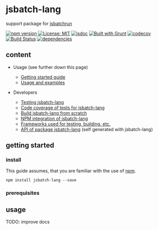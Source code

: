 # jsbatch-lang #

support package for [jsbatchrun](https://github.com/db-developer/jsbatchrun)

[![npm version](https://img.shields.io/npm/v/jsbatch-lang?color=blue)](https://www.npmjs.com/package/jsbatch-lang)
[![License: MIT](https://img.shields.io/badge/License-MIT-blue.svg)](https://opensource.org/licenses/MIT)
[![jsdoc](https://img.shields.io/static/v1?label=jsdoc&message=%20api%20&color=blue)](https://jsdoc.app/)
[![Built with Grunt](https://cdn.gruntjs.com/builtwith.svg)](https://gruntjs.com/)
[![codecov](https://codecov.io/gh/db-developer/jsbatch-lang/branch/master/graph/badge.svg)](https://codecov.io/gh/db-developer/jsbatch-lang)
[![Build Status](https://travis-ci.com/db-developer/jsbatch-lang.svg?branch=master)](https://travis-ci.com/db-developer/jsbatch-lang)
[![dependencies](https://img.shields.io/librariesio/release/npm/jsbatch-lang)](https://libraries.io/)

## content ##

* Usage (see further down this page)
  * [Getting started guide](#getting-started)
  * [Usage and examples](#usage)

* Developers
  * [Testing jsbatch-lang](docs/grunt.md#testing)
  * [Code coverage of tests for jsbatch-lang](docs/grunt.md#code-coverage)
  * [Build jsbatch-lang from scratch](docs/grunt.md#building)
  * [NPM integration of jsbatch-lang](docs/grunt.md#npm_integration)
  * [Frameworks used for testing, building, etc.](docs/frameworks.md)
  * [API of package jsbatch-lang](docs/api.index.md) (self generated with jsbatch-lang)

## getting started ##

### install ###

This guide assumes, that you are familiar with the use of [npm](https://npmjs.com "Homepage of npm").  

<code>npm install jsbatch-lang --save</code>

### prerequisites ###

## usage ##

TODO: improve docs
